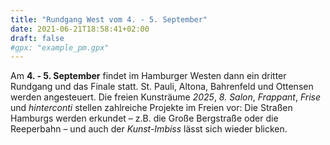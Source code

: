 ```yaml
---
title: "Rundgang West vom 4. - 5. September"
date: 2021-06-21T18:58:41+02:00
draft: false
#gpx: "example_pm.gpx"
---
```


Am **4. - 5. September** findet im Hamburger Westen dann ein dritter Rundgang und das Finale statt. St. Pauli, Altona, Bahrenfeld und Ottensen werden angesteuert. Die freien Kunsträume *2025*, 
*8. Salon*, *Frappant*, *Frise* und *hinterconti* stellen zahlreiche Projekte im Freien vor: Die Straßen Hamburgs werden erkundet – z.B. die Große Bergstraße oder die Reeperbahn – und auch der 
*Kunst-Imbiss* lässt sich wieder blicken.
